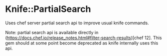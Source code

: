 # Knife::PartialSearch

Uses chef server partial search api to improve usual knife commands.

Note: partial search api is available directly in (https://docs.chef.io/release_notes.html#filter-search-results)[chef 12].
This gem should at some point become deprecated as knife internally uses this api.
